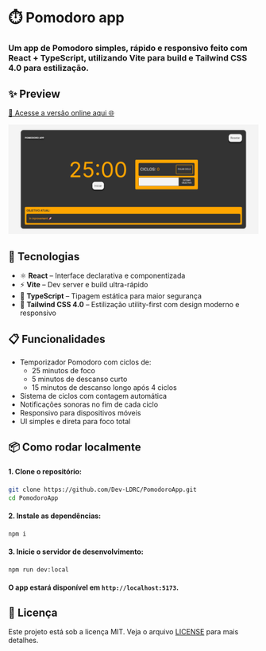 # ⏱️ Pomodoro app

### Um app de Pomodoro simples, rápido e responsivo feito com **React + TypeScript**, utilizando **Vite** para build e **Tailwind CSS 4.0** para estilização.

## ✨ Preview

[🔗 Acesse a versão online aqui 🌐](https://pomodoroapp-lucas-davids-projects.vercel.app/)

![Pomodoro Preview](./public/project_preview.png)

## 🚀 Tecnologias

- ⚛️ **React** – Interface declarativa e componentizada
- ⚡ **Vite** – Dev server e build ultra-rápido
- 🧠 **TypeScript** – Tipagem estática para maior segurança
- 💅 **Tailwind CSS 4.0** – Estilização utility-first com design moderno e responsivo

## 📋 Funcionalidades

- Temporizador Pomodoro com ciclos de:
  - 25 minutos de foco
  - 5 minutos de descanso curto
  - 15 minutos de descanso longo após 4 ciclos
- Sistema de ciclos com contagem automática
- Notificações sonoras no fim de cada ciclo
- Responsivo para dispositivos móveis
- UI simples e direta para foco total


## 📦 Como rodar localmente

#### 1. **Clone o repositório:**

```bash
git clone https://github.com/Dev-LDRC/PomodoroApp.git
cd PomodoroApp
```

#### 2. **Instale as dependências:**

```bash
npm i
```

#### 3. **Inicie o servidor de desenvolvimento:**

```bash
npm run dev:local
```

#### O app estará disponível em `http://localhost:5173`.

## 📄 Licença

Este projeto está sob a licença MIT. Veja o arquivo [LICENSE](https://github.com/Dev-LDRC/PomodoroApp/blob/main/LICENSE) para mais detalhes.